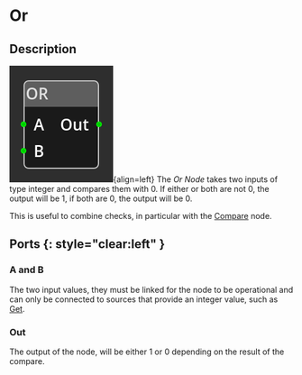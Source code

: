 
# Or

## Description

![Or Node](../../assets/nodes/or_node.png){align=left} The *Or Node* takes two
inputs of type integer and compares them with 0. If either or both are not 0,
the output will be 1, if both are 0, the output will be 0. 

This is useful to combine checks, in particular with the [Compare](compare.md) node.


## Ports {: style="clear:left" }

### A and B

The two input values, they must be linked for the node to be operational and
can only be connected to sources that provide an integer value, such as
[Get](get_variable.md).

### Out

The output of the node, will be either 1 or 0 depending on the result of the
compare.

